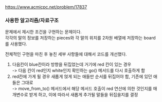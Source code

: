 https://www.acmicpc.net/problem/17837

### 사용한 알고리즘/자료구조

문제에서 제시한 조건을 구현하는 문제이다.  
각각의 말의 정보를 저장하는 pieces와 각 말의 위치를 2차원 배열에 저장하는 board를 사용했다.

전체적인 구현을 마친 후 놓친 세부 사항들에 대해서 코드를 개선했다.

1. 다음칸이 blue칸이라 방향을 뒤집었는데 거기에 red 칸이 있는 경우  
   -> 다음 칸이 red인지 white인지 확인하는 go() 메서드를 다시 호출하게 함
2. red칸에 가게 될 경우 새롭게 얹게 되는 애들만 순서를 뒤집어야 함, 기존에 있던 애들은 그대로  
   -> move_from_to() 메서드에서 해당 메서드 호출이 red 연산에 의한 것인지를 매개변수로 받게 하고, 이에 따라서 새롭게 추가될 말들을 뒤집을지를 결정
